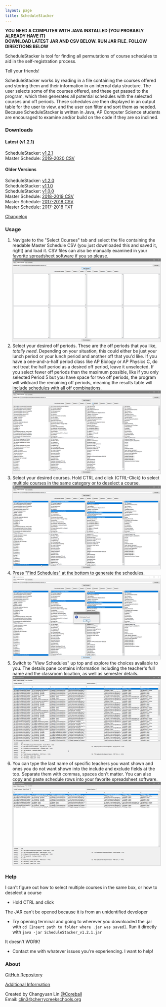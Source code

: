 ```yaml
---
layout: page
title: ScheduleStacker
---
```


**YOU NEED A COMPUTER WITH JAVA INSTALLED (YOU PROBABLY ALREADY HAVE IT)**  
**DOWNLOAD LATEST JAR AND CSV BELOW. RUN JAR FILE. FOLLOW DIRECTIONS BELOW**

ScheduleStacker is tool for finding all permutations of course schedules to aid in the self-registration process.  

Tell your friends!

ScheduleStacker works by reading in a file containing the courses offered and storing them and their information in an internal data structure. The user selects some of the courses offered, and these get passed to the program, which then generates all potential schedules with the selected courses and off periods. These schedules are then displayed in an output table for the user to view, and the user can filter and sort them as needed. Because ScheduleStacker is written in Java, AP Computer Science students are encouraged to examine and/or build on the code if they are so inclined.

### Downloads

#### Latest (v1.2.1)

ScheduleStacker: [v1.2.1](https://github.com/Coreball/ScheduleStacker/releases/download/v1.2.1/ScheduleStacker_v1.2.1.jar)  
Master Schedule: [2019-2020 CSV](https://github.com/Coreball/ScheduleStacker/releases/download/v1.2.1/MasterSchedule20192020.csv)

#### Older Versions

ScheduleStacker: [v1.2.0](https://github.com/Coreball/ScheduleStacker/releases/download/v1.2.0/ScheduleStacker_v1.2.0.jar)  
ScheduleStacker: [v1.1.0](https://github.com/Coreball/ScheduleStacker/releases/download/v1.1.0/ScheduleStacker_v1.1.0.jar)  
ScheduleStacker: [v1.0.0](https://github.com/Coreball/ScheduleStacker/releases/download/v1.0.0/ScheduleStacker_v1.0.0.jar)  
Master Schedule: [2018-2019 CSV](https://github.com/Coreball/ScheduleStacker/releases/download/v1.1.0/MasterSchedule20182019.csv)  
Master Schedule: [2017-2018 CSV](https://github.com/Coreball/ScheduleStacker/releases/download/v1.0.0/MasterSchedule20172018.csv)  
Master Schedule: [2017-2018 TXT](https://github.com/Coreball/ScheduleStacker/releases/download/v1.0.0/MasterSchedule20172018.txt)

[Changelog](https://github.com/Coreball/ScheduleStacker/releases)

### Usage

1. Navigate to the "Select Courses" tab and select the file containing the readable Master Schedule CSV (you just downloaded this and saved it, right) and load it. CSV files can also be manually examined in your favorite spreadsheet software if you so please.
![Step 1](images/1.png)
2. Select your desired off periods. These are the off periods that you like, _totally need_. Depending on your situation, this could either be just your lunch period or your lunch period and another off that you'd like. If you have a one-and-a-half period class like AP Biology or AP Physics C, do not treat the half period as a desired off period, leave it unselected. If you select fewer off periods than the maximum possible, like if you only selected Period 5 but you have space for two off periods, the program will wildcard the remaining off periods, meaning the results table will include schedules with all off combinations.
![Step 2](images/2.png)
3. Select your desired courses. Hold CTRL and click (CTRL-Click) to select multiple courses in the same category or to deselect a course.
![Step 3](images/3.png)
4. Press "Find Schedules" at the bottom to generate the schedules.
![Step 4](images/4.png)
5. Switch to "View Schedules" up top and explore the choices available to you. The details pane contains information including the teacher's full name and the classroom location, as well as semester details.
![Step 5](images/5.png)
6. You can type the last name of specific teachers you want shown and ones you do not want shown into the include and exclude fields at the top. Separate them with commas, spaces don't matter. You can also copy and paste schedule rows into your favorite spreadsheet software.
![Step 6](images/6.png)


### Help

I can't figure out how to select multiple courses in the same box, or how to deselect a course  
- Hold CTRL and click  

The JAR can't be opened because it is from an unidentified developer
- Try opening terminal and going to wherever you downloaded the .jar with `cd [Insert path to folder where .jar was saved]`. Run it directly with `java -jar ScheduleStacker_v1.2.1.jar`

It doesn't WORK!  
- Contact me with whatever issues you're experiencing. I want to help!  


### About

[GitHub Repository](https://github.com/Coreball/ScheduleStacker)  

[Additional Information](https://youtu.be/dQw4w9WgXcQ)

Created by Changyuan Lin [@Coreball](https://github.com/Coreball)  
Email: <clin3@cherrycreekschools.org>
